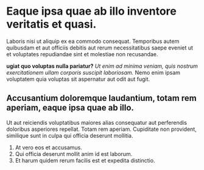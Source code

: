 # Eaque ipsa quae ab illo inventore veritatis et quasi.

Laboris nisi ut aliquip ex ea commodo consequat. Temporibus autem quibusdam et aut officiis debitis aut rerum necessitatibus saepe eveniet ut et voluptates repudiandae sint et molestiae non recusandae.

__ugiat quo voluptas nulla pariatur?__ *Ut enim ad minima veniam, quis nostrum exercitationem ullam corporis suscipit laboriosam.* Nemo enim ipsam voluptatem quia voluptas sit aspernatur aut odit aut fugit.

## Accusantium doloremque laudantium, totam rem aperiam, eaque ipsa quae ab illo.

Ut aut reiciendis voluptatibus maiores alias consequatur aut perferendis doloribus asperiores repellat. Totam rem aperiam. Cupiditate non provident, similique sunt in culpa qui officia deserunt mollitia.

1. At vero eos et accusamus.
2. Qui officia deserunt mollit anim id est laborum.
3. Et harum quidem rerum facilis est et expedita distinctio.